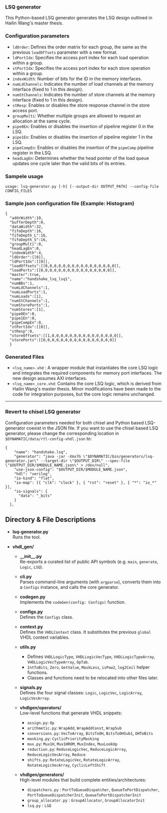 ### LSQ generator
This Python-based LSQ generator generates the LSQ design outlined in Hailin Wang's master thesis.

### Configuration parameters

- `ldOrder`: Defines the order matrix for each group, the same as the previous `loadOffsets` parameter with a new format.
- `ldPortIdx`: Specifies the access port index for each load operation within a group.
- `stPortIdx`: Specifies the access port index for each store operation within a group.
- `indexWidth`: Number of bits for the ID in the memory interfaces.
- `numLdChannels`: Indicates the number of load channels at the memory interface (fixed to 1 in this design).
- `numStChannels`: Indicates the number of store channels at the memory interface (fixed to 1 in this design).
- `stResp`: Enables or disables the store response channel in the store access port.
- `groupMulti`: Whether multiple groups are allowed to request an allocation at the same cycle.
- `pipe0En`: Enables or disables the insertion of pipeline register 0 in the LSQ.
- `pipe1En`: Enables or disables the insertion of pipeline register 1 in the LSQ.
- `pipeCompEn`: Enables or disables the insertion of the `pipeComp` pipeline register in the LSQ.
- `headLagEn`: Determines whether the head pointer of the load queue updates one cycle later than the valid bits of its entries.


### Sampele usage

```
usage: lsq-generator.py [-h] [--output-dir OUTPUT_PATH] --config-file CONFIG_FILES
```

### Sample json configuration file (Example: Histogram)

```
{
  "addrWidth":10,
  "bufferDepth":0,
  "dataWidth":32,
  "fifoDepth":16,
  "fifoDepth_L":16,
  "fifoDepth_S":16,
  "groupMulti":0,
  "headLagEn":0,
  "indexWidth":4,
  "ldOrder":[[0]],
  "ldPortIdx":[[0]],
  "loadOffsets":[[0,0,0,0,0,0,0,0,0,0,0,0,0,0,0,0]],
  "loadPorts":[[0,0,0,0,0,0,0,0,0,0,0,0,0,0,0,0]],
  "master":true,
  "name":"handshake_lsq_lsq1",
  "numBBs":1,
  "numLdChannels":1,
  "numLoadPorts":1,
  "numLoads":[1],
  "numStChannels":1,
  "numStorePorts":1,
  "numStores":[1],
  "pipe0En":0,
  "pipe1En":0,
  "pipeCompEn":0,
  "stPortIdx":[[0]],
  "stResp":0,
  "storeOffsets":[[1,0,0,0,0,0,0,0,0,0,0,0,0,0,0,0]],
  "storePorts":[[0,0,0,0,0,0,0,0,0,0,0,0,0,0,0,0]]
  }
```

### Generated Files

- `<lsq_name>.vhd` : A wrapper module that instantiates the core LSQ logic and integrates the required components for memory port interfaces. The new design assumes AXI interfaces.
- `<lsq_name>_core.vhd`: Contains the core LSQ logic, which is derived from Hailin Wang's master thesis. Minor modifications have been made to the code for integration purposes, but the core logic remains unchanged.

---
### Revert to chisel LSQ generator
Configuration parameters needed for both chisel and Python based LSQ-generator coexist in the JSON file. If you want to use the chisel based LSQ generator, please change the corresponding location in `$DYNAMATIC/data/rtl-config-vhdl.json` to:

```
{
    "name": "handshake.lsq",
    "generator": "java -jar -Xmx7G \"$DYNAMATIC/bin/generators/lsq-generator.jar\" --target-dir \"$OUTPUT_DIR\" --spec-file \"$OUTPUT_DIR/$MODULE_NAME.json\" > /dev/null",
    "use-json-config": "$OUTPUT_DIR/$MODULE_NAME.json",
    "hdl": "verilog",
    "io-kind": "flat",
    "io-map": [{ "clk": "clock" }, { "rst": "reset" }, { "*": "io_*" }],
    "io-signals": {
      "data": "_bits"
    }
  },
```



## Directory & File Descriptions

- **lsq-generator.py**  
  Runs the tool.

- **vhdl_gen/**
  - **\_\_init__.py**  
    Re-exports a curated list of public API symbols (e.g. `main`, `generate`, `Logic`, `LSQ`).

  - **cli.py**  
    Parses command-line arguments (with `argparse`), converts them into a `Configs` instance, and calls the core generator.

  - **codegen.py**  
    Implements the `codeGen(config: Configs)` function.

  - **configs.py**  
    Defines the `Configs` class.

  - **context.py**  
    Defines the `VHDLContext` class. It substitutes the previous `global` VHDL context variables.

  - **utils.py**  
    - Defines `VHDLLogicType`, `VHDLLogicVecType`, `VHDLLogicTypeArray`, `VHDLLogicVecTypeArray`, `OpTab`.
    - `IntToBits`, `Zero`, `GetValue`, `MaskLess`, `isPow2`, `log2Ceil` helper functions.
    - Classes and functions need to be relocated into other files later.

  - **signals.py**  
    Defines the four signal classes:  `Logic`, `LogicVec`, `LogicArray`, `LogicVecArray`.

  - **vhdlgen/operators/**  
    Low-level functions that generate VHDL snippets:  
    - `assign.py`: `Op`  
    - `arithmetic.py`: `WrapAdd`, `WrapAddConst`, `WrapSub`
    - `conversions.py`: `VecToArray`, `BitsToOH`, `BitsToOHSub1`, `OHToBits`
    - `masking.py`: `CyclicPriorityMasking`  
    - `mux.py`: `Mux1H`, `Mux1HROM`, `MuxIndex`, `MuxLookUp`
    - `reduction.py`: `ReduceLogicVec`, `ReduceLogicArray`, `ReduceLogicVecArray`, `Reduce`
    - `shifts.py`: `RotateLogicVec`, `RotateLogicArray`, `RotateLogicVecArray`, `CyclicLeftShift`

  - **vhdlgen/generators/**  
    High-level modules that build complete entities/architectures:  
    - `dispatchers.py` : `PortToQueueDispatcher`, `QueueToPortDispatcher`, `PortToQueueDispatcherInit`, `QueueToPortDispatcherInit`
    - `group_allocator.py` : `GroupAllocator`, `GroupAllocatorInit`
    - `lsq.py` : `LSQ`

 
